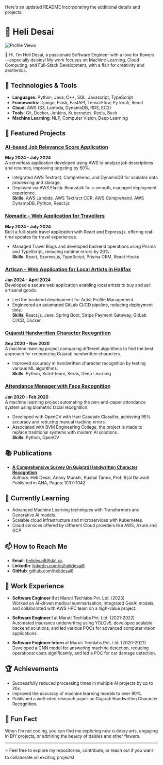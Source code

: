 Here's an updated README incorporating the additional details and projects:

# 🌼 Heli Desai

![Profile Views](https://komarev.com/ghpvc/?username=helidesai8&color=brightgreen)

👋 Hi, I'm Heli Desai, a passionate Software Engineer with a love for flowers—especially daisies! My work focuses on Machine Learning, Cloud Computing, and Full-Stack Development, with a flair for creativity and aesthetics.

## 🌸 Technologies & Tools
- **Languages**: Python, Java, C++, SQL, Javascript, TypeScript
- **Frameworks**: Django, Flask, FastAPI, TensorFlow, PyTorch, React
- **Cloud**: AWS (S3, Lambda, DynamoDB, RDS, EC2)
- **Tools**: Git, Docker, Jenkins, Kubernetes, Redis, Bash
- **Machine Learning**: NLP, Computer Vision, Deep Learning

## 🌻 Featured Projects

### **[AI-based Job Relevance Score Application](https://github.com/helidesai8/JobRelevanceScore)**
**May 2024 - July 2024**  
A serverless application developed using AWS to analyze job descriptions and resumes, improving targeting by 50%.
- Integrated AWS Textract, Comprehend, and DynamoDB for scalable data processing and storage.
- Deployed via AWS Elastic Beanstalk for a smooth, managed deployment experience.  
**Skills**: AWS Lambda, AWS Textract OCR, AWS Comprehend, AWS DynamoDB, Python, React.js

### **[Nomadic - Web Application for Travellers](https://github.com/helidesai8/Nomadic)**
**May 2024 - July 2024**  
Built a full-stack travel application with React and Express.js, offering real-time updates for travel experiences.
- Managed Travel Blogs and developed backend operations using Prisma and TypeScript, reducing runtime errors by 20%.  
**Skills**: React, Express.js, TypeScript, Prisma ORM, React Hooks

### **[Artisan - Web Application for Local Artists in Halifax](https://github.com/helidesai8/Artisan)**
**Jan 2024 - April 2024**  
Developed a secure web application enabling local artists to buy and sell artisanal goods.
- Led the backend development for Artist Profile Management.
- Engineered an automated GitLab CI/CD pipeline, reducing deployment time.  
**Skills**: React.js, Java, Spring Boot, Stripe Payment Gateway, GitLab CI/CD, Docker

### **[Gujarati Handwritten Character Recognition](https://github.com/helidesai8/GujaratiHandwrittenRecognition)**
**Sep 2020 - Nov 2020**  
A machine learning project comparing different algorithms to find the best approach for recognizing Gujarati handwritten characters.
- Improved accuracy in handwritten character recognition by testing various ML algorithms.  
**Skills**: Python, Scikit-learn, Keras, Deep Learning

### **[Attendance Manager with Face Recognition]()**
**Jan 2020 - Feb 2020**  
A machine learning project automating the pen-and-paper attendance system using biometric facial recognition.  
- Developed with OpenCV with Harr Cascade Classifer, achieving 95% accuracy and reducing manual tracking errors.
- Associated with BVM Engineering College, the project is made to replace traditional systems with modern AI solutions.  
**Skills**: Python, OpenCV

## 📚 Publications
- **[A Comprehensive Survey On Gujarati Handwritten Character Recognition](https://doi.org/20.18001.GSJ.2021.V8I5.21.37173)**  
  *Authors*: Heli Desai, Anany Munshi, Kushal Tanna, Prof. Bijal Dalwadi  
  Published in ANA, Pages: 1037-1042

## 🌷 Currently Learning
- Advanced Machine Learning techniques with Transformers and Generative AI models.
- Scalable cloud infrastructure and microservices with Kubernetes.
- Cloud services offered by different Cloud providers like AWS, Azure and GCP

## 📫 How to Reach Me
- **Email**: [helidesai8@dal.ca](mailto:helidesai8@dal.ca)
- **LinkedIn**: [linkedin.com/in/helidesai8](https://www.linkedin.com/in/helidesai8/)
- **GitHub**: [github.com/helidesai8](https://github.com/helidesai8)

## 💼 Work Experience
- **Software Engineer II** at Maruti Techlabs Pvt. Ltd. (2023)  
  Worked on AI-driven medical summarization, integrated GenAI models, and collaborated with AWS HPC team on a high-value project.

- **Software Engineer I** at Maruti Techlabs Pvt. Ltd. (2021-2022)  
  Automated insurance underwriting using YOLOv5, developed scalable backend solutions, and led various POCs for advanced computer vision applications.

- **Software Engineer Intern** at Maruti Techlabs Pvt. Ltd. (2020-2021)  
  Developed a CNN model for answering machine detection, reducing operational costs significantly, and led a POC for car damage detection.

## 🏆 Achievements
- Successfully reduced processing times in multiple AI projects by up to 20x.
- Improved the accuracy of machine learning models to over 90%.
- Published a well-cited research paper on Gujarati Handwritten Character Recognition.

## 🌼 Fun Fact
When I'm not coding, you can find me exploring new culinary arts, engaging in DIY projects, or admiring the beauty of daisies and other flowers.

---

⭐️ Feel free to explore my repositories, contribute, or reach out if you want to collaborate on exciting projects!
